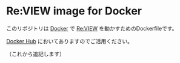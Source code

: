 # Re:VIEW image for Docker

このリポジトリは [Docker](https://www.docker.com/) で [Re:VIEW](https://github.com/kmuto/review/) を動かすためのDockerfileです。

[Docker Hub](https://hub.docker.com/r/huideyeren/review/) においてありますのでご活用ください。

（これから追記します）